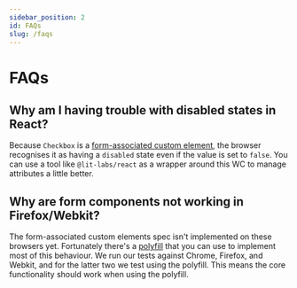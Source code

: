 ```yaml
---
sidebar_position: 2
id: FAQs
slug: /faqs
---
```


# FAQs

## Why am I having trouble with disabled states in React?

Because `Checkbox` is a [form-associated custom element](https://docs.google.com/document/d/1JO8puctCSpW-ZYGU8lF-h4FWRIDQNDVexzHoOQ2iQmY/edit), the browser recognises it as having a `disabled` state even if the value is set to `false`. You can use a tool like `@lit-labs/react` as a wrapper around this WC to manage attributes a little better.

## Why are form components not working in Firefox/Webkit?

The form-associated custom elements spec isn't implemented on these browsers yet. Fortunately there's a [polyfill](https://github.com/calebdwilliams/element-internals-polyfill) that you can use to implement most of this behaviour. We run our tests against Chrome, Firefox, and Webkit, and for the latter two we test using the polyfill. This means the core functionality should work when using the polyfill.
